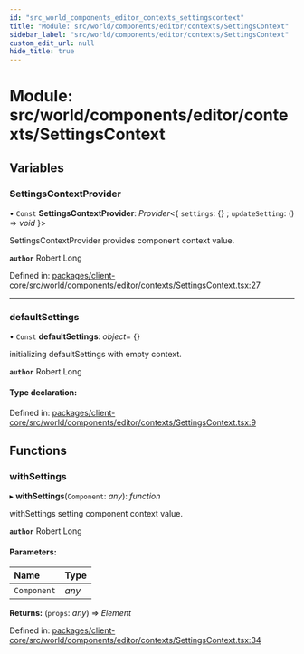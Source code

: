 ```yaml
---
id: "src_world_components_editor_contexts_settingscontext"
title: "Module: src/world/components/editor/contexts/SettingsContext"
sidebar_label: "src/world/components/editor/contexts/SettingsContext"
custom_edit_url: null
hide_title: true
---
```


# Module: src/world/components/editor/contexts/SettingsContext

## Variables

### SettingsContextProvider

• `Const` **SettingsContextProvider**: *Provider*<{ `settings`: {} ; `updateSetting`: () => *void*  }\>

SettingsContextProvider provides component context value.

**`author`** Robert Long

Defined in: [packages/client-core/src/world/components/editor/contexts/SettingsContext.tsx:27](https://github.com/xr3ngine/xr3ngine/blob/7e8e151f1/packages/client-core/src/world/components/editor/contexts/SettingsContext.tsx#L27)

___

### defaultSettings

• `Const` **defaultSettings**: *object*= {}

initializing defaultSettings with empty context.

**`author`** Robert Long

#### Type declaration:

Defined in: [packages/client-core/src/world/components/editor/contexts/SettingsContext.tsx:9](https://github.com/xr3ngine/xr3ngine/blob/7e8e151f1/packages/client-core/src/world/components/editor/contexts/SettingsContext.tsx#L9)

## Functions

### withSettings

▸ **withSettings**(`Component`: *any*): *function*

withSettings setting component context value.

**`author`** Robert Long

#### Parameters:

| Name | Type |
| :------ | :------ |
| `Component` | *any* |

**Returns:** (`props`: *any*) => *Element*

Defined in: [packages/client-core/src/world/components/editor/contexts/SettingsContext.tsx:34](https://github.com/xr3ngine/xr3ngine/blob/7e8e151f1/packages/client-core/src/world/components/editor/contexts/SettingsContext.tsx#L34)
